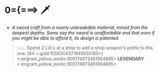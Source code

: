 # **0={===>** 🗡️  
- *A sword craft from a nearly unbreakable material, mined from the deepest depths. Some say the sword is unaffordable and that even if you might be able to afford it, its design is patented*

> 💥💥. Spend 2 LVLs at a shop to add a shop weapon's prefix to this one. [64 <:gold:1058304371940655185>]
<:engram_yellow_exotic:905174973491064895> __LEGENDARY__ <:engram_yellow_exotic:905174973491064895>
